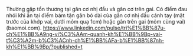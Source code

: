 Thường gặp tổn thương tại gân cơ nhị đầu và gân cơ trên gai. Có điểm đau nhói khi ấn tại điểm bám tận gân bó dài của gân cơ nhị đầu cánh tay (mặt trước của khớp vai, dưới mỏm quạ 1cm) hoặc gân trên gai (mỏm cùng vai) (baomoi.com).
https://www.linkedin.com/pulse/tri%E1%BB%87u-ch%E1%BB%A9ng-vi%C3%AAm-quanh-kh%E1%BB%9Bp-vai-t%C3%A2m-b%C3%ACnh-ch%E1%BB%AFa-b%E1%BB%87nh-kh%E1%BB%9Bp/?published=t


